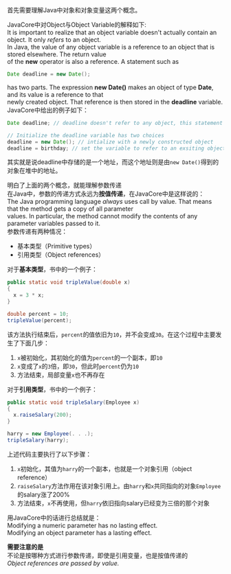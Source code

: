 首先需要理解Java中对象和对象变量这两个概念。

JavaCore中对Object与Object Variable的解释如下:  
It is important to realize that an object variable doesn't actually contain an object. It only *refers* to an object.  
In Java, the value of any object variable is a reference to an object that is stored elsewhere. The return value  
of the **new** operator is also a reference. A statement such as  
```java
Date deadline = new Date();
```  
has two parts. The expression **new Date()** makes an object of type **Date**, and its value is a reference to that  
newly created object. That reference is then stored in the **deadline** variable.  
JavaCore中给出的例子如下：
```java
Date deadline; // deadline doesn't refer to any object, this statement defines an object variable

// Initialize the deadline variable has two choices
deadline = new Date(); // intialize with a newly constructed object
deadline = birthday; // set the variable to refer to an exsiting object, Date birthday = new Date()
```
其实就是说deadline中存储的是一个地址，而这个地址则是由`new Date()`得到的对象在堆中的地址。  

明白了上面的两个概念，就能理解参数传递  
在Java中，参数的传递方式永远为**按值传递**，在JavaCore中是这样说的：  
The Java programming language *always* uses call by value. That means that the method gets a copy of all parameter  
values. In particular, the method cannot modify the contents of any parameter variables passed to it.  
参数传递有两种情况：  
- 基本类型（Primitive types）
- 引用类型（Object references）  

对于**基本类型**，书中的一个例子：  
```java
public static void tripleValue(double x)
{
  x = 3 * x;
}

double percent = 10;
tripleValue(percent);
```
该方法执行结束后，```percent```的值依旧为```10```，并不会变成```30```。在这个过程中主要发生了下面几步：  
1. ```x```被初始化，其初始化的值为```percent```的一个副本，即```10```
2. ```x```变成了```x```的```3```倍，即```30```，但此时```percent```仍为```10```
3. 方法结束，局部变量```x```也不再存在  

对于**引用类型**，书中的一个例子：
```java
public static void tripleSalary(Employee x)
{
  x.raiseSalary(200);
}

harry = new Employee(. . .);
tripleSalary(harry);
```
上述代码主要执行了以下步骤：  
1. ```x```初始化，其值为```harry```的一个副本，也就是一个对象引用（object reference）
2. ```raiseSalary```方法作用在该对象引用上。由```harry```和```x```共同指向的对象```Employee```的salary涨了200%
3. 方法结束，```x```不再使用，但```harry```依旧指向salary已经变为三倍的那个对象

用JavaCore中的话进行总结就是：  
Modifying a numeric parameter has no lasting effect.  
Modifying an object parameter has a lasting effect.  

**需要注意的是**  
不论是按哪种方式进行参数传递，即使是引用变量，也是按值传递的  
*Object references are passed by value.*
